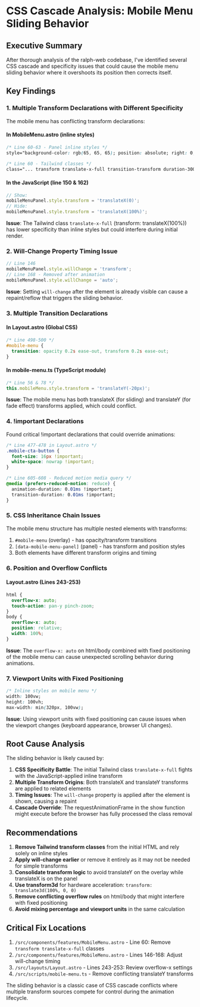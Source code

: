 # CSS Cascade Analysis: Mobile Menu Sliding Behavior

## Executive Summary

After thorough analysis of the ralph-web codebase, I've identified several CSS cascade and specificity issues that could cause the mobile menu sliding behavior where it overshoots its position then corrects itself.

## Key Findings

### 1. Multiple Transform Declarations with Different Specificity

The mobile menu has conflicting transform declarations:

#### In MobileMenu.astro (inline styles)
```css
/* Line 60-63 - Panel inline styles */
style="background-color: rgb(65, 65, 65); position: absolute; right: 0; height: 100vh; width: 100vw; max-width: min(320px, 100vw);"

/* Line 60 - Tailwind classes */
class="... transform translate-x-full transition-transform duration-300 ease-in-out ..."
```

#### In the JavaScript (line 150 & 162)
```javascript
// Show: 
mobileMenuPanel.style.transform = 'translateX(0)';
// Hide:
mobileMenuPanel.style.transform = 'translateX(100%)';
```

**Issue**: The Tailwind class `translate-x-full` (transform: translateX(100%)) has lower specificity than inline styles but could interfere during initial render.

### 2. Will-Change Property Timing Issue

```javascript
// Line 146
mobileMenuPanel.style.willChange = 'transform';
// Line 168 - Removed after animation
mobileMenuPanel.style.willChange = 'auto';
```

**Issue**: Setting `will-change` after the element is already visible can cause a repaint/reflow that triggers the sliding behavior.

### 3. Multiple Transition Declarations

#### In Layout.astro (Global CSS)
```css
/* Line 498-500 */
#mobile-menu {
  transition: opacity 0.2s ease-out, transform 0.2s ease-out;
}
```

#### In mobile-menu.ts (TypeScript module)
```typescript
/* Line 56 & 78 */
this.mobileMenu.style.transform = 'translateY(-20px)';
```

**Issue**: The mobile menu has both translateX (for sliding) and translateY (for fade effect) transforms applied, which could conflict.

### 4. !important Declarations

Found critical !important declarations that could override animations:

```css
/* Line 477-478 in Layout.astro */
.mobile-cta-button {
  font-size: 16px !important;
  white-space: nowrap !important;
}

/* Line 605-608 - Reduced motion media query */
@media (prefers-reduced-motion: reduce) {
  animation-duration: 0.01ms !important;
  transition-duration: 0.01ms !important;
}
```

### 5. CSS Inheritance Chain Issues

The mobile menu structure has multiple nested elements with transforms:

1. `#mobile-menu` (overlay) - has opacity/transform transitions
2. `[data-mobile-menu-panel]` (panel) - has transform and position styles
3. Both elements have different transform origins and timing

### 6. Position and Overflow Conflicts

#### Layout.astro (Lines 243-253)
```css
html {
  overflow-x: auto;
  touch-action: pan-y pinch-zoom;
}
body {
  overflow-x: auto;
  position: relative;
  width: 100%;
}
```

**Issue**: The `overflow-x: auto` on html/body combined with fixed positioning of the mobile menu can cause unexpected scrolling behavior during animations.

### 7. Viewport Units with Fixed Positioning

```css
/* Inline styles on mobile menu */
width: 100vw;
height: 100vh;
max-width: min(320px, 100vw);
```

**Issue**: Using viewport units with fixed positioning can cause issues when the viewport changes (keyboard appearance, browser UI changes).

## Root Cause Analysis

The sliding behavior is likely caused by:

1. **CSS Specificity Battle**: The initial Tailwind class `translate-x-full` fights with the JavaScript-applied inline transform
2. **Multiple Transform Origins**: Both translateX and translateY transforms are applied to related elements
3. **Timing Issues**: The `will-change` property is applied after the element is shown, causing a repaint
4. **Cascade Override**: The requestAnimationFrame in the show function might execute before the browser has fully processed the class removal

## Recommendations

1. **Remove Tailwind transform classes** from the initial HTML and rely solely on inline styles
2. **Apply will-change earlier** or remove it entirely as it may not be needed for simple transforms
3. **Consolidate transform logic** to avoid translateY on the overlay while translateX is on the panel
4. **Use transform3d** for hardware acceleration: `transform: translate3d(100%, 0, 0)`
5. **Remove conflicting overflow rules** on html/body that might interfere with fixed positioning
6. **Avoid mixing percentage and viewport units** in the same calculation

## Critical Fix Locations

1. `/src/components/features/MobileMenu.astro` - Line 60: Remove `transform translate-x-full` classes
2. `/src/components/features/MobileMenu.astro` - Lines 146-168: Adjust will-change timing
3. `/src/layouts/Layout.astro` - Lines 243-253: Review overflow-x settings
4. `/src/scripts/mobile-menu.ts` - Remove conflicting translateY transforms

The sliding behavior is a classic case of CSS cascade conflicts where multiple transform sources compete for control during the animation lifecycle.